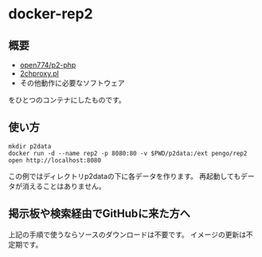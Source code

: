 # docker-rep2

## 概要

- [open774/p2-php](https://github.com/open774/p2-php)
- [2chproxy.pl](http://github.com/yama-natuki/2chproxy.pl)
- その他動作に必要なソフトウェア

をひとつのコンテナにしたものです。

## 使い方

```shell
mkdir p2data
docker run -d --name rep2 -p 8080:80 -v $PWD/p2data:/ext pengo/rep2
open http://localhost:8080
```

この例ではディレクトリp2dataの下に各データを作ります。
再起動してもデータが消えることはありません。

## 掲示板や検索経由でGitHubに来た方へ

上記の手順で使うならソースのダウンロードは不要です。
イメージの更新は不定期です。
